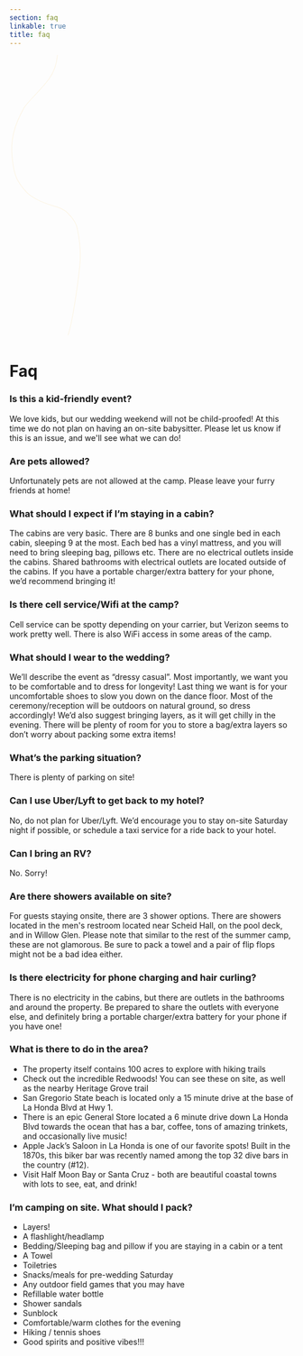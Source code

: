 ```yaml
---
section: faq
linkable: true
title: faq
---
```


<div class="line-wrap line-10">
    <svg height="30%" width="40%" class="line-10 line" xmlns="http://www.w3.org/2000/svg" viewBox="0 0 200 500" xmlns:xlink="http://www.w3.org/1999/xlink"><path path  d="M102.94 493.53C110.24 474.27 120.08 406.63 123.68 372C127.28 337.38 119.77 308.72 119.48 306.44C118.81 301.16 116.71 292.36 102.94 278.63C89.16 264.91 71.33 267.09 48.38 254.37C35.75 247.37 28.99 243.15 15.77 223C8.7 212.23 1.29 179.43 5.03 149.46C8.28 123.41 22.09 99.5 25.05 94.05C31.41 82.33 51.89 65.88 69.37 42.44C81.03 26.8 86.08 6.77 84.52 -17.66" opacity="1" fill-opacity="0" stroke="#fcf3e0" stroke-opacity="1"></path></svg>
</div>



# Faq

### Is this a kid-friendly event?
We love kids, but our wedding weekend will not be child-proofed! 
At this time we do not plan on having an on-site babysitter.  Please let us know if this is an issue, and we'll see what we can do!  

### Are pets allowed?
Unfortunately pets are not allowed at the camp. Please leave your furry friends at home!

### What should I expect if I’m staying in a cabin?
The cabins are very basic. There are 8 bunks and one single bed in each cabin, sleeping 9 at the most. Each bed has a vinyl mattress, and you will need to bring sleeping bag, pillows etc. There are no electrical outlets inside the cabins. Shared bathrooms with electrical outlets  are located outside of the cabins. If you have a portable charger/extra battery for your phone, we’d recommend bringing it!

### Is there cell service/Wifi at the camp?
Cell service can be spotty depending on your carrier, but Verizon seems to work pretty well. There is also WiFi access in some areas of the camp.

###  What should I wear to the wedding? 
We’ll describe the event as “dressy casual”. Most importantly, we want you to be comfortable and to dress for longevity! Last thing we want is for your uncomfortable shoes to slow you down on the dance floor. Most of the ceremony/reception will be outdoors on natural ground, so dress accordingly! We’d also suggest bringing layers, as it will get chilly in the evening. There will be plenty of room for you to store a bag/extra layers so don’t worry about packing some extra items!

### What’s the parking situation?
  There is plenty of parking on site!

### Can I use Uber/Lyft to get back to my hotel?
No, do not plan for Uber/Lyft. We’d encourage you to stay on-site Saturday night if possible, or schedule a taxi service for a ride back to your hotel.

### Can I bring an RV?
No. Sorry!

### Are there showers available on site?
For guests staying onsite, there are 3 shower options. There are showers located in the men's restroom located near Scheid Hall, on the pool deck, and in Willow Glen. Please note that similar to the rest of the summer camp, these are not glamorous. Be sure to pack a towel and a pair of flip flops might not be a bad idea either.

### Is there electricity for phone charging and hair curling?
There is no electricity in the cabins, but there are outlets in the bathrooms and around the property. Be prepared to share the outlets with everyone else, and definitely bring a portable charger/extra battery for your phone if you have one!

### What is there to do in the area?
 - The property itself contains 100 acres to explore with hiking trails
 - Check out the incredible Redwoods! You can see these on site, as well as the nearby Heritage Grove trail
 - San Gregorio State beach is located only a 15 minute drive at the base of La Honda Blvd at Hwy 1.
 - There is an epic General Store located a 6 minute drive down La Honda Blvd towards the ocean that has a bar, coffee, tons of amazing trinkets, and occasionally live music!
 - Apple Jack’s Saloon in La Honda is one of our favorite spots! Built in the 1870s, this biker bar was recently named among the top 32 dive bars in the country (#12). 
 - Visit Half Moon Bay or Santa Cruz - both are beautiful coastal towns with lots to see, eat, and drink! 

### I’m camping on site. What should I pack?
 - Layers!
 - A flashlight/headlamp
 - Bedding/Sleeping bag and pillow if you are staying in a cabin or a tent
 - A Towel
 - Toiletries
 - Snacks/meals for pre-wedding Saturday
 - Any outdoor field games that you may have
 - Refillable water bottle
 - Shower sandals
 - Sunblock
 - Comfortable/warm clothes for the evening 
 - Hiking / tennis shoes 
 - Good spirits and positive vibes!!!
